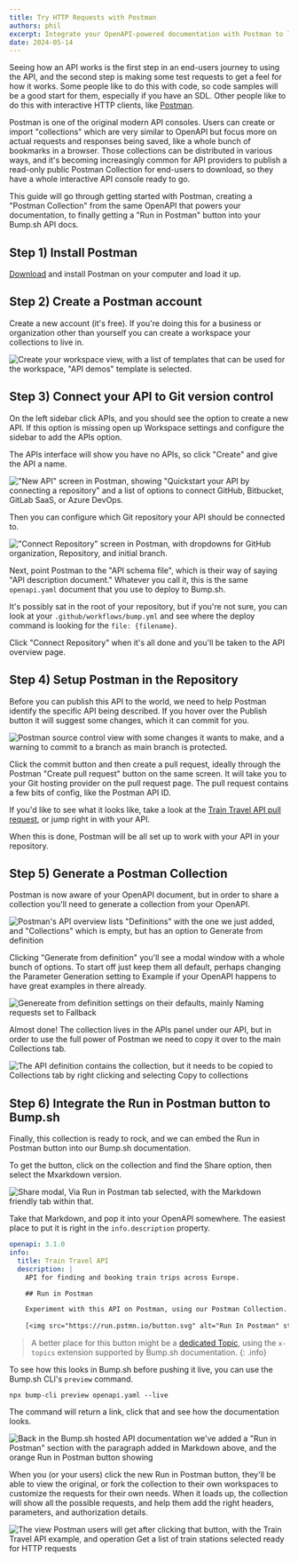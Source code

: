 ```yaml
---
title: Try HTTP Requests with Postman
authors: phil
excerpt: Integrate your OpenAPI-powered documentation with Postman to let customers try your API out, right from the API docs.
date: 2024-05-14
---
```


Seeing how an API works is the first step in an end-users journey to using the API, and the second step is making some test requests to get a feel for how it works. Some people like to do this with code, so code samples will be a good start for them, especially if you have an SDL. Other people like to do this with interactive HTTP clients, like [Postman](https://postman.com/).

Postman is one of the original modern API consoles. Users can create or import "collections" which are very similar to OpenAPI but focus more on actual requests and responses being saved, like a whole bunch of bookmarks in a browser. Those collections can be distributed in various ways, and it's becoming increasingly common for API providers to publish a read-only public Postman Collection for end-users to download, so they have a whole interactive API console ready to go.

This guide will go through getting started with Postman, creating a "Postman Collection" from the same OpenAPI that powers your documentation, to finally getting a "Run in Postman" button into your Bump.sh API docs.

## Step 1) Install Postman

[Download](https://www.postman.com/downloads/) and install Postman on your computer and load it up.

## Step 2) Create a Postman account

Create a new account (it's free). If you're doing this for a business or organization other than yourself you can create a workspace your collections to live in.

![Create your workspace view, with a list of templates that can be used for the workspace, "API demos" template is selected.](/images/guides/try-requests-in-postman/postman-create-workspace.png)

## Step 3) Connect your API to Git version control

On the left sidebar click APIs, and you should see the option to create a new API. If this option is missing open up Workspace settings and configure the sidebar to add the APIs option.

The APIs interface will show you have no APIs, so click "Create" and give the API a name.

!["New API" screen in Postman, showing "Quickstart your API by connecting a repository" and a list of options to connect GitHub, Bitbucket, GitLab SaaS, or Azure DevOps.](/images/guides/try-requests-in-postman/postman-new-api.png)

Then you can configure which Git repository your API should be connected to.

!["Connect Repository" screen in Postman, with dropdowns for GitHub organization, Repository, and initial branch.](/images/guides/try-requests-in-postman/postman-connect-repository.png)

Next, point Postman to the "API schema file", which is their way of saying "API description document." Whatever you call it, this is the same `openapi.yaml` document that you use to deploy to Bump.sh.

It's possibly sat in the root of your repository, but if you're not sure, you can look at your `.github/workflows/bump.yml` and see where the deploy command is looking for the `file: {filename}`. 

Click "Connect Repository" when it's all done and you'll be taken to the API overview page.

## Step 4) Setup Postman in the Repository

Before you can publish this API to the world, we need to help Postman identify the specific API being described. If you hover over the Publish button it will suggest some changes, which it can commit for you.

![Postman source control view with some changes it wants to make, and a warning to commit to a branch as main branch is protected.](/images/guides/try-requests-in-postman/postman-commit.png)

Click the commit button and then create a pull request, ideally through the Postman "Create pull request" button on the same screen. It will take you to your Git hosting provider on the pull request page. The pull request contains a few bits of config, like the Postman API ID. 

If you'd like to see what it looks like, take a look at the [Train Travel API pull request](https://github.com/bump-sh-examples/train-travel-api/pull/17/files ), or jump right in with your API. 

When this is done, Postman will be all set up to work with your API in your repository.

## Step 5) Generate a Postman Collection

Postman is now aware of your OpenAPI document, but in order to share a collection you'll need to generate a collection from your OpenAPI.

![Postman's API overview lists "Definitions" with the one we just added, and "Collections" which is empty, but has an option to Generate from definition](/images/guides/try-requests-in-postman/generate-from-definition.png)

Clicking "Generate from definition" you'll see a modal window with a whole bunch of options. To start off just keep them all default, perhaps changing the Parameter Generation setting to Example if your OpenAPI happens to have great examples in there already.

![Genereate from definition settings on their defaults, mainly Naming requests set to Fallback](/images/guides/try-requests-in-postman/generate-modal.png)

Almost done! The collection lives in the APIs panel under our API, but in order to use the full power of Postman we need to copy it over to the main Collections tab.

![The API definition contains the collection, but it needs to be copied to Collections tab by right clicking and selecting Copy to collections](/images/guides/try-requests-in-postman/copy-to-collections.png)

## Step 6) Integrate the Run in Postman button to Bump.sh

Finally, this collection is ready to rock, and we can embed the Run in Postman button into our Bump.sh documentation. 

To get the button, click on the collection and find the Share option, then select the Mxarkdown version.

![Share modal, Via Run in Postman tab selected, with the Markdown friendly tab within that.](/images/guides/try-requests-in-postman/postman-share-button.png)

Take that Markdown, and pop it into your OpenAPI somewhere. The easiest place to put it is right in the `info.description` property. 

```yaml
openapi: 3.1.0
info:
  title: Train Travel API
  description: |
    API for finding and booking train trips across Europe.

    ## Run in Postman

    Experiment with this API on Postman, using our Postman Collection.
    
    [<img src="https://run.pstmn.io/button.svg" alt="Run In Postman" style="width: 128px; height: 32px;">](https://app.getpostman.com/run-collection/9265903-7a75a0d0-b108-4436-ba54-c6139698dc08?action=collection%2Ffork&source=rip_markdown&collection-url=entityId%3D9265903-7a75a0d0-b108-4436-ba54-c6139698dc08%26entityType%3Dcollection%26workspaceId%3Df507f69d-9564-419c-89a2-cb8e4c8c7b8f)
```

> A better place for this button might be a [dedicated Topic](/help/enhance-documentation-content/topics/), using the `x-topics` extension supported by Bump.sh documentation.
{: .info}

To see how this looks in Bump.sh before pushing it live, you can use the Bump.sh CLI's `preview` command.

```
npx bump-cli preview openapi.yaml --live
```

The command will return a link, click that and see how the documentation looks.

![Back in the Bump.sh hosted API documentation we've added a "Run in Postman" section with the paragraph added in Markdown above, and the orange Run in Postman button showing](/images/guides/try-requests-in-postman/bump-docs-postman-button.png)

When you (or your users) click the new Run in Postman button, they'll be able to view the original, or fork the collection to their own workspaces to customize the requests for their own needs. When it loads up, the collection will show all the possible requests, and help them add the right headers, parameters, and authorization details.

![The view Postman users will get after clicking that button, with the Train Travel API example, and operation Get a list of train stations selected ready for HTTP requests](/images/guides/try-requests-in-postman/postman-view.png)
